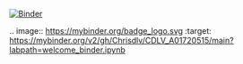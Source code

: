 [![Binder](https://mybinder.org/badge_logo.svg)](https://mybinder.org/v2/gh/Chrisdlv/CDLV_A01720515/main?labpath=welcome_binder.ipynb)

.. image:: https://mybinder.org/badge_logo.svg
 :target: https://mybinder.org/v2/gh/Chrisdlv/CDLV_A01720515/main?labpath=welcome_binder.ipynb
